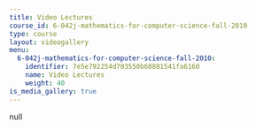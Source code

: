 ```yaml
---
title: Video Lectures
course_id: 6-042j-mathematics-for-computer-science-fall-2010
type: course
layout: videogallery
menu:
  6-042j-mathematics-for-computer-science-fall-2010:
    identifier: 7e5e792254d703550b60881541fa6160
    name: Video Lectures
    weight: 40
is_media_gallery: true
---
```

null